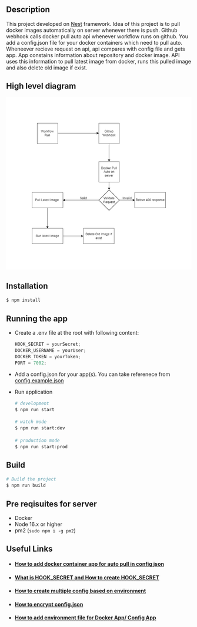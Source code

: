 ## Description

This project developed on [Nest](https://github.com/nestjs/nest) framework. Idea of this project is to pull docker images automatically on server whenever there is push. Github webhook calls docker pull auto api whenever workflow runs on github.
You add a config.json file for your docker containers which need to pull auto. Wheneever recieve request on api, api compares with config file and gets app. App constains information about repository and docker image. API uses this information to pull latest image from docker, runs this pulled image and also delete old image if exist.

## High level diagram

![High level diagram of docker pull auto](./docs/assets/docker-auto-pull-flow.drawio.png)

## Installation

```bash
$ npm install
```

## Running the app

- Create a .env file at the root with following content:

  ```typescript
  HOOK_SECRET = yourSecret;
  DOCKER_USERNAME = yourUser;
  DOCKER_TOKEN = yourToken;
  PORT = 7002;
  ```

- Add a config.json for your app(s). You can take referenece from [config.example.json](./config.example.json)
- Run application

  ```bash
  # development
  $ npm run start

  # watch mode
  $ npm run start:dev

  # production mode
  $ npm run start:prod
  ```

## Build

```bash
# Build the project
$ npm run build
```

<!-- ## Test

```bash
# unit tests
$ npm run test

# e2e tests
$ npm run test:e2e

# test coverage
$ npm run test:cov
``` -->

## Pre reqisuites for server

- Docker
- Node 16.x or higher
- pm2 (`sudo npm i -g pm2`)

## Useful Links

- #### [How to add docker container app for auto pull in config json](./docs/how-to-add-docker-container-app.md)

- #### [What is HOOK_SECRET and How to create HOOK_SECRET](./docs/how-to-create-hook-secret.md)
- #### [How to create multiple config based on environment](./docs/how-to-create-multiple-config-based-on-env.md)
- #### [How to encrypt config.json](./docs/how-to-encrypt-config-json.md)
- #### [How to add environment file for Docker App/ Config App](./docs/how-to-add-environment-file-for-config-app.md)
